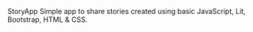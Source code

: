 StoryApp
Simple app to share stories created using basic JavaScript, Lit, Bootstrap, HTML &amp; CSS.
